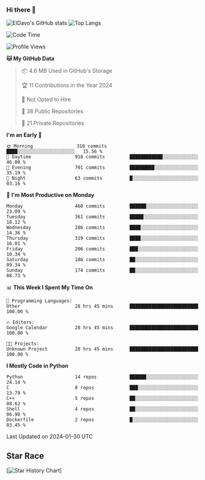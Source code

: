### Hi there 👋
![ElDavo's GitHub stats](https://github-readme-stats.vercel.app/api?username=ElDavoo&show_icons=true&theme=chartreuse-dark)
![Top Langs](https://github-readme-stats.vercel.app/api/top-langs/?username=ElDavoo&theme=chartreuse-dark&layout=compact)

<!--START_SECTION:waka-->
![Code Time](http://img.shields.io/badge/Code%20Time-845%20hrs%2055%20mins-blue)

![Profile Views](http://img.shields.io/badge/Profile%20Views-0-blue)

**🐱 My GitHub Data** 

> 📦 4.6 MB Used in GitHub's Storage 
 > 
> 🏆 11 Contributions in the Year 2024
 > 
> 🚫 Not Opted to Hire
 > 
> 📜 38 Public Repositories 
 > 
> 🔑 21 Private Repositories 
 > 
**I'm an Early 🐤** 

```text
🌞 Morning                310 commits         ████░░░░░░░░░░░░░░░░░░░░░   15.56 % 
🌆 Daytime                918 commits         ████████████░░░░░░░░░░░░░   46.08 % 
🌃 Evening                701 commits         █████████░░░░░░░░░░░░░░░░   35.19 % 
🌙 Night                  63 commits          █░░░░░░░░░░░░░░░░░░░░░░░░   03.16 % 
```
📅 **I'm Most Productive on Monday** 

```text
Monday                   460 commits         ██████░░░░░░░░░░░░░░░░░░░   23.09 % 
Tuesday                  361 commits         █████░░░░░░░░░░░░░░░░░░░░   18.12 % 
Wednesday                286 commits         ████░░░░░░░░░░░░░░░░░░░░░   14.36 % 
Thursday                 319 commits         ████░░░░░░░░░░░░░░░░░░░░░   16.01 % 
Friday                   206 commits         ███░░░░░░░░░░░░░░░░░░░░░░   10.34 % 
Saturday                 186 commits         ██░░░░░░░░░░░░░░░░░░░░░░░   09.34 % 
Sunday                   174 commits         ██░░░░░░░░░░░░░░░░░░░░░░░   08.73 % 
```


📊 **This Week I Spent My Time On** 

```text
💬 Programming Languages: 
Other                    28 hrs 45 mins      █████████████████████████   100.00 % 

🔥 Editors: 
Google Calendar          28 hrs 45 mins      █████████████████████████   100.00 % 

🐱‍💻 Projects: 
Unknown Project          28 hrs 45 mins      █████████████████████████   100.00 % 
```

**I Mostly Code in Python** 

```text
Python                   14 repos            ██████░░░░░░░░░░░░░░░░░░░   24.14 % 
C                        8 repos             ███░░░░░░░░░░░░░░░░░░░░░░   13.79 % 
C++                      5 repos             ██░░░░░░░░░░░░░░░░░░░░░░░   08.62 % 
Shell                    4 repos             ██░░░░░░░░░░░░░░░░░░░░░░░   06.90 % 
Dockerfile               2 repos             █░░░░░░░░░░░░░░░░░░░░░░░░   03.45 % 
```




 Last Updated on 2024-01-30 UTC
<!--END_SECTION:waka-->

## Star Race

[![Star History Chart](https://api.star-history.com/svg?repos=ElDavoo/WhatsApp-Crypt14-Crypt15-Decrypter,ElDavoo/TuringOS,EliteAndroidApps/WhatsApp-Crypt12-Decrypter,KnugiHK/Whatsapp-Chat-Exporter&type=Date)]
